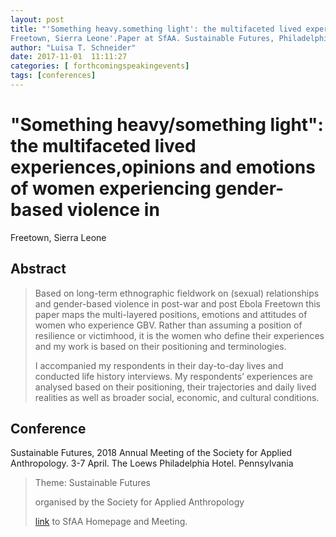 ```yaml
---
layout: post
title: "'Something heavy.something light': the multifaceted lived experiences, opinions and emotions of women experiencing gender-based violence in
Freetown, Sierra Leone'.Paper at SfAA. Sustainable Futures, Philadelphia. April 3-7 2018"
author: "Luisa T. Schneider"
date: 2017-11-01  11:11:27
categories: [ forthcomingspeakingevents]
tags: [conferences]
---
```

# \"Something heavy/something light\": the multifaceted lived experiences,opinions and emotions of women experiencing gender-based violence in
Freetown, Sierra Leone

## Abstract
> Based on long-term ethnographic fieldwork on (sexual) relationships and gender-based violence in post-war and post Ebola Freetown this paper maps the multi-layered positions, emotions and attitudes of women who experience GBV. Rather than assuming a position of resilience or victimhood, it is the women who define their experiences and my work is based on their positioning and terminologies. 
>
>I accompanied my respondents in their day-to-day lives and conducted life history interviews. My respondents’ experiences are analysed based on their positioning, their trajectories and daily lived realities as well as broader social, economic, and cultural conditions.



## Conference
Sustainable Futures, 2018 Annual Meeting of the Society for Applied Anthropology. 3-7 April. The Loews Philadelphia Hotel. Pennsylvania

> Theme: Sustainable Futures
>
>organised by the Society for Applied Anthropology
>
> [link](https://www.sfaa.net/annual-meeting/) to SfAA Homepage and Meeting.

